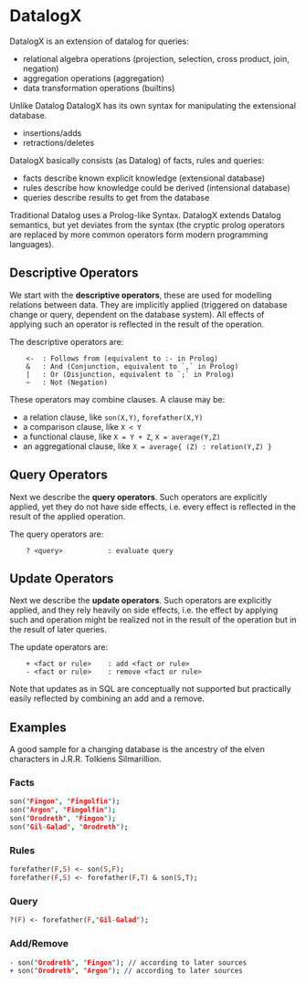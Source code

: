 DatalogX
========

DatalogX is an extension of datalog for queries:
- relational algebra operations (projection, selection, cross product, join, negation)
- aggregation operations (aggregation)
- data transformation operations (builtins)

Unlike Datalog DatalogX has its own syntax for manipulating the extensional database.  
- insertions/adds
- retractions/deletes

DatalogX basically consists (as Datalog) of facts, rules and queries:

* facts describe known explicit knowledge (extensional database)
* rules describe how knowledge could be derived (intensional database)
* queries describe results to get from the database

Traditional Datalog uses a Prolog-like Syntax. DatalogX extends Datalog semantics, but yet deviates from the syntax (the cryptic prolog operators are replaced by more common operators form modern programming languages).

Descriptive Operators
---------------------

We start with the __descriptive operators__, these are used for modelling relations between data. They are implicitly applied (triggered on database change or query, dependent on the database system). All effects of applying such an operator is reflected in the result of the operation.

The descriptive operators are:

``` 
    <-  : Follows from (equivalent to :- in Prolog)
    &   : And (Conjunction, equivalent to `,` in Prolog)
    |   : Or (Disjunction, equivalent to `;` in Prolog)
    ~   : Not (Negation)
```

These operators may combine clauses. A clause may be:

* a relation clause, like `son(X,Y)`, `forefather(X,Y)`
* a comparison clause, like `X < Y`
* a functional clause, like `X = Y + Z`, `X = average(Y,Z)`
* an aggregational clause, like `X = average{ (Z) : relation(Y,Z) }`

Query Operators
-----------------

Next we describe the __query operators__. Such operators are explicitly applied, yet they do not have side effects, i.e. every effect is reflected in the result of the applied operation.

The query operators are:

```
    ? <query>           : evaluate query  
```

Update Operators
---------------

Next we describe the __update operators__. Such operators are explicitly applied, and they rely heavily on side effects, i.e. the effect by applying such and operation might be realized not in the result of the operation but in the result of later queries.

The update operators are:

```
    + <fact or rule>    : add <fact or rule>
    - <fact or rule>    : remove <fact or rule>
```

Note that updates as in SQL are conceptually not supported but practically easily reflected by combining an add and a remove.

Examples
--------

A good sample for a changing database is the ancestry of the elven characters in J.R.R. Tolkiens Silmarillion.

### Facts

```prolog
son("Fingon", "Fingolfin");
son("Argon", "Fingolfin");
son("Orodreth", "Fingon");
son("Gil-Galad", "Orodreth");
```

### Rules

```prolog
forefather(F,S) <- son(S,F);
forefather(F,S) <- forefather(F,T) & son(S,T);
```

### Query

```prolog
?(F) <- forefather(F,"Gil-Galad");
```

### Add/Remove

```prolog
- son("Orodreth", "Fingon"); // according to later sources
+ son("Orodreth", "Argon"); // according to later sources
```


